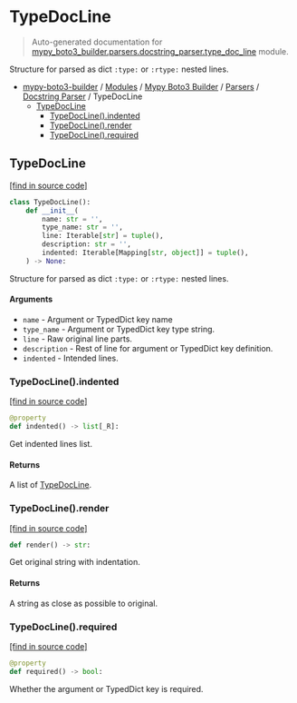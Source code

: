 # TypeDocLine

> Auto-generated documentation for [mypy_boto3_builder.parsers.docstring_parser.type_doc_line](https://github.com/vemel/mypy_boto3_builder/blob/master/mypy_boto3_builder/parsers/docstring_parser/type_doc_line.py) module.

Structure for parsed as dict `:type:` or `:rtype:` nested lines.

- [mypy-boto3-builder](../../../README.md#mypy_boto3_builder) / [Modules](../../../MODULES.md#mypy-boto3-builder-modules) / [Mypy Boto3 Builder](../../index.md#mypy-boto3-builder) / [Parsers](../index.md#parsers) / [Docstring Parser](index.md#docstring-parser) / TypeDocLine
    - [TypeDocLine](#typedocline)
        - [TypeDocLine().indented](#typedoclineindented)
        - [TypeDocLine().render](#typedoclinerender)
        - [TypeDocLine().required](#typedoclinerequired)

## TypeDocLine

[[find in source code]](https://github.com/vemel/mypy_boto3_builder/blob/master/mypy_boto3_builder/parsers/docstring_parser/type_doc_line.py#L10)

```python
class TypeDocLine():
    def __init__(
        name: str = '',
        type_name: str = '',
        line: Iterable[str] = tuple(),
        description: str = '',
        indented: Iterable[Mapping[str, object]] = tuple(),
    ) -> None:
```

Structure for parsed as dict `:type:` or `:rtype:` nested lines.

#### Arguments

- `name` - Argument or TypedDict key name
- `type_name` - Argument or TypedDict key type string.
- `line` - Raw original line parts.
- `description` - Rest of line for argument or TypedDict key definition.
- `indented` - Intended lines.

### TypeDocLine().indented

[[find in source code]](https://github.com/vemel/mypy_boto3_builder/blob/master/mypy_boto3_builder/parsers/docstring_parser/type_doc_line.py#L36)

```python
@property
def indented() -> list[_R]:
```

Get indented lines list.

#### Returns

A list of [TypeDocLine](#typedocline).

### TypeDocLine().render

[[find in source code]](https://github.com/vemel/mypy_boto3_builder/blob/master/mypy_boto3_builder/parsers/docstring_parser/type_doc_line.py#L56)

```python
def render() -> str:
```

Get original string with indentation.

#### Returns

A string as close as possible to original.

### TypeDocLine().required

[[find in source code]](https://github.com/vemel/mypy_boto3_builder/blob/master/mypy_boto3_builder/parsers/docstring_parser/type_doc_line.py#L49)

```python
@property
def required() -> bool:
```

Whether the argument or TypedDict key is required.
